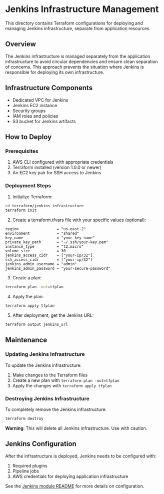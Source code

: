# Jenkins Infrastructure Management

This directory contains Terraform configurations for deploying and managing Jenkins infrastructure, separate from application resources.

## Overview

The Jenkins infrastructure is managed separately from the application infrastructure to avoid circular dependencies and ensure clean separation of concerns. This approach prevents the situation where Jenkins is responsible for deploying its own infrastructure.

## Infrastructure Components

- Dedicated VPC for Jenkins
- Jenkins EC2 instance
- Security groups
- IAM roles and policies
- S3 bucket for Jenkins artifacts

## How to Deploy

### Prerequisites

1. AWS CLI configured with appropriate credentials
2. Terraform installed (version 1.0.0 or newer)
3. An EC2 key pair for SSH access to Jenkins

### Deployment Steps

1. Initialize Terraform:

```bash
cd terraform/jenkins_infrastructure
terraform init
```

2. Create a terraform.tfvars file with your specific values (optional):

```hcl
region                 = "us-east-2"
environment            = "shared"
key_name               = "your-key-name"
private_key_path       = "~/.ssh/your-key.pem"
instance_type          = "t2.micro"
volume_size            = 30
jenkins_access_cidr    = ["your-ip/32"]
ssh_access_cidr        = ["your-ip/32"]
jenkins_admin_username = "admin"
jenkins_admin_password = "your-secure-password"
```

3. Create a plan:

```bash
terraform plan -out=tfplan
```

4. Apply the plan:

```bash
terraform apply tfplan
```

5. After deployment, get the Jenkins URL:

```bash
terraform output jenkins_url
```

## Maintenance

### Updating Jenkins Infrastructure

To update the Jenkins infrastructure:

1. Make changes to the Terraform files
2. Create a new plan with `terraform plan -out=tfplan`
3. Apply the changes with `terraform apply tfplan`

### Destroying Jenkins Infrastructure

To completely remove the Jenkins infrastructure:

```bash
terraform destroy
```

**Warning**: This will delete all Jenkins infrastructure. Use with caution.

## Jenkins Configuration

After the infrastructure is deployed, Jenkins needs to be configured with:

1. Required plugins
2. Pipeline jobs
3. AWS credentials for deploying application infrastructure

See the [Jenkins module README](../modules/jenkins/README.md) for more details on configuration. 